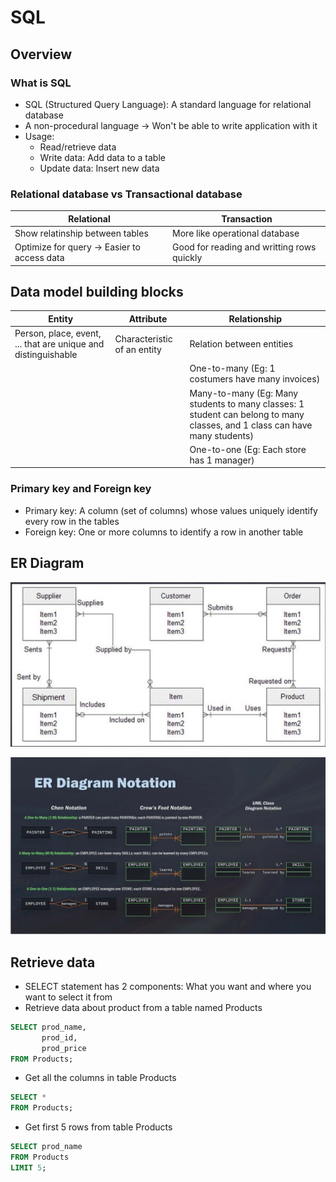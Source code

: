 # SQL
## **Overview**
### **What is SQL**
- SQL (Structured Query Language): A standard language for relational database
- A non-procedural language -> Won't be able to write application with it
- Usage:
  - Read/retrieve data
  - Write data: Add data to a table
  - Update data: Insert new data
### **Relational database vs Transactional database**

| <center> Relational             | <center> Transaction |
--------------------------------|---------------------
| Show relatinship between tables | More like operational database |
| Optimize for query -> Easier to access data | Good for reading and writting rows quickly |

## **Data model building blocks**

| <center> Entity | <center> Attribute | <center> Relationship |
-------|-----------|-------------
|Person, place, event, ... that are unique and distinguishable | Characteristic of an entity | Relation between entities |
|||One-to-many (Eg: 1 costumers have many invoices) |
|||Many-to-many (Eg: Many students to many classes: 1 student can belong to many classes, and 1 class can have many students) |
|||One-to-one (Eg: Each store has 1 manager) |

### **Primary key and Foreign key**
- Primary key: A column (set of columns) whose values uniquely identify every row in the tables
- Foreign key: One or more columns to identify a row in another table    
## **ER Diagram**
![ER Diagram](Diagram.JPG "Example diagram")

![ER Diagram Notation](Notation.JPG "Relationship notations")

## Retrieve data
- SELECT statement has 2 components: What you want and where you want to select it from
- Retrieve data about product from a table named Products
``` SQL
SELECT prod_name,
       prod_id,
       prod_price
FROM Products;
```
- Get all the columns in table Products
``` SQL
SELECT *
FROM Products;
```
- Get first 5 rows from table Products
``` SQL
SELECT prod_name
FROM Products
LIMIT 5;
```